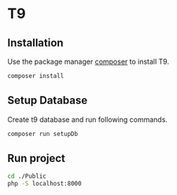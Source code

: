 # T9

## Installation

Use the package manager [composer](https://getcomposer.org/) to install T9.

```bash
composer install
```

## Setup Database

Create t9 database and run following commands.

```bash
composer run setupDb
```

## Run project

```bash
cd ./Public
php -S localhost:8000
```